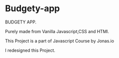# Budgety-app

BUDGETY APP.

Purely made from Vanilla Javascript,CSS and HTMl.

This Project is a part of Javascript Course by Jonas.io

I redesigned this Project.
